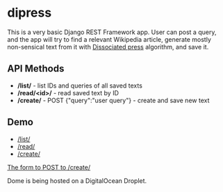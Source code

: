 # dipress

This is a very basic Django REST Framework app. User can post a query, and the app will try to find a relevant Wikipedia article, generate mostly non-sensical text from it with [Dissociated press](https://en.wikipedia.org/wiki/Dissociated_press) algorithm, and save it.

## API Methods

* **/list/** - list IDs and queries of all saved texts
* **/read/\<id\>/** - read saved text by ID
* **/create/** - POST {"query":"user query"} - create and save new text

## Demo

* [/list/](https://dipress.os32.com/list/)
* [/read/](https://dipress.os32.com:8000/read/)
* [/create/](https://dipress.os32.com/create/)

[The form to POST to /create/](https://dipress.os32.com/)

Dome is being hosted on a DigitalOcean Droplet.
